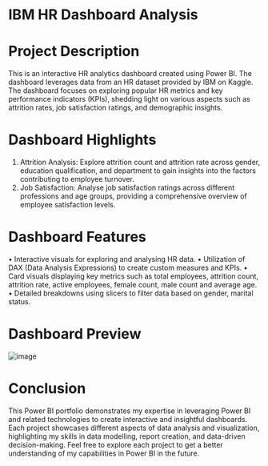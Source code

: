 
# IBM HR Dashboard Analysis
# Project Description 
This is an interactive HR analytics dashboard created using Power BI. The dashboard leverages data from an HR dataset provided by IBM on Kaggle. The dashboard focuses on exploring popular HR metrics and key performance indicators (KPIs), shedding light on various aspects such as attrition rates, job satisfaction ratings, and demographic insights.
# Dashboard Highlights
1.	Attrition Analysis: Explore attrition count and attrition rate across gender, education qualification, and department to gain insights into the factors contributing to employee turnover.
2.	Job Satisfaction: Analyse job satisfaction ratings across different professions and age groups, providing a comprehensive overview of employee satisfaction levels.
# Dashboard Features
•	Interactive visuals for exploring and analysing HR data.
•	Utilization of DAX (Data Analysis Expressions) to create custom measures and KPIs.
•	Card visuals displaying key metrics such as total employees, attrition count, attrition rate, active employees, female count, male count and average age.
•	Detailed breakdowns using slicers to filter data based on gender, marital status.

# Dashboard Preview
![image](https://github.com/arif9011/Project-Portfolio/assets/115591569/1e283a25-f136-4474-8fe5-51ca2d36c931)


# Conclusion
This Power BI portfolio demonstrates my expertise in leveraging Power BI and related technologies to create interactive and insightful dashboards. Each project showcases different aspects of data analysis and visualization, highlighting my skills in data modelling, report creation, and data-driven decision-making. Feel free to explore each project to get a better understanding of my capabilities in Power BI in the future. 









